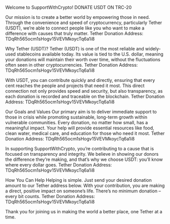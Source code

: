Welcome to SupportWithCrypto!
DONATE USDT ON TRC-20


Our mission is to create a better world by empowering those in need. Through the convenience and speed of cryptocurrency, particularly Tether (USDT), we’re able to connect people like you who want to make a difference with causes that truly matter.
Tether Donation Address: TDqRh565ocm1sHogv15VEVMkoycTq6a1i8

Why Tether (USDT)?
Tether (USDT) is one of the most reliable and widely-used stablecoins available today. Its value is tied to the U.S. dollar, meaning your donations will maintain their worth over time, without the fluctuations often seen in other cryptocurrencies.
Tether Donation Address: TDqRh565ocm1sHogv15VEVMkoycTq6a1i8

With USDT, you can contribute quickly and directly, ensuring that every cent reaches the people and projects that need it most. This direct connection not only provides speed and security, but also transparency, as each donation is recorded and traceable on the blockchain.
Tether Donation Address: TDqRh565ocm1sHogv15VEVMkoycTq6a1i8

Our Goals and Values
Our primary aim is to deliver immediate support to those in crisis while promoting sustainable, long-term growth within vulnerable communities. Every donation, no matter how small, has a meaningful impact. Your help will provide essential resources like food, clean water, medical care, and education for those who need it most.
Tether Donation Address: TDqRh565ocm1sHogv15VEVMkoycTq6a1i8

In supporting SupportWithCrypto, you’re contributing to a cause that is focused on transparency and integrity. We believe in showing our donors the difference they’re making, and that’s why we choose USDT: you’ll know where every dollar goes.
Tether Donation Address: TDqRh565ocm1sHogv15VEVMkoycTq6a1i8

How You Can Help
Helping is simple. Just send your desired donation amount to our Tether address below. With your contribution, you are making a direct, positive impact on someone’s life. There’s no minimum donation – every bit counts.
Tether Donation Address: TDqRh565ocm1sHogv15VEVMkoycTq6a1i8

Thank you for joining us in making the world a better place, one Tether at a time.
